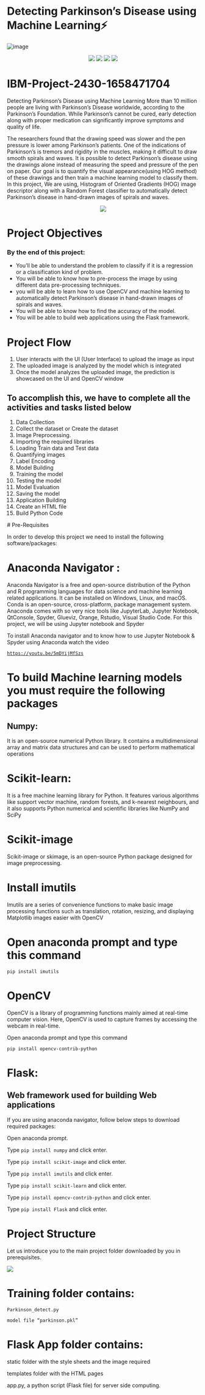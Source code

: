 
# Detecting Parkinson’s Disease using Machine Learning⚡
![image](https://user-images.githubusercontent.com/70385414/191471540-f4c52f4f-3d82-4338-a930-132a373a963d.png)



<div align="center">
   <img src="https://img.shields.io/badge/Flask-000000?style=for-the-badge&logo=flask&logoColor=white"></img>
   <img src="https://img.shields.io/badge/Django-092E20?style=for-the-badge&logo=django&logoColor=green"></img>
   <img src="https://img.shields.io/badge/Python-FFD43B?style=for-the-badge&logo=python&logoColor=blue"></img>
   <img src="https://img.shields.io/badge/scikit_learn-F7931E?style=for-the-badge&logo=scikit-learn&logoColor=white"></img>
</div>



# IBM-Project-2430-1658471704
Detecting Parkinson’s Disease using Machine Learning
More than 10 million people are living with Parkinson’s Disease worldwide, according to the Parkinson’s Foundation. While Parkinson’s cannot be cured, early detection along with proper medication can significantly improve symptoms and quality of life.

The researchers found that the drawing speed was slower and the pen pressure is lower among Parkinson’s patients. One of the indications of Parkinson’s is tremors and rigidity in the muscles, making it difficult to draw smooth spirals and waves. It is possible to detect Parkinson’s disease using the drawings alone instead of measuring the speed and pressure of the pen on paper. Our goal is to quantify the visual appearance(using HOG method) of these drawings and then train a machine learning model to classify them. In this project, We are using, Histogram of Oriented Gradients (HOG) image descriptor along with a Random Forest classifier to automatically detect Parkinson’s disease in hand-drawn images of spirals and waves.
<div align="center">
<img src="https://lh3.googleusercontent.com/_feL0AG16jhaypq83YLxFfmaY4sg5NURNNngQj4QISnYGl_KaYZN5fAqFXDnIF12TxzZ9LhbOzUskLwcy6DVo-uU5y3Y5hIY4X3283ha7Ugs3g9HHifNMpTDnrIAl5J_voEYvQku"></img>
</div>

# Project Objectives
<h3> By the end of this project:</h3>
<ul >
<li>You’ll be able to understand the problem to classify if it is a regression or a classification kind of problem.</li>

<li>You will be able to know how to pre-process the image by using different data pre-processing techniques.</li>

<li>you will be able to learn how to use OpenCV and machine learning to automatically detect Parkinson’s disease in hand-drawn images of spirals and waves.</li>

<li>You will be able to know how to find the accuracy of the model.</li>

<li>You will be able to build web applications using the Flask framework.</li>
</ul>

# Project Flow

<ol>
 <li> User interacts with the UI (User Interface) to upload the image as input  </li>
 
 <li> The uploaded image is analyzed by the model which is integrated </li>

 <li> Once the model analyzes the uploaded image, the prediction is showcased on the UI and OpenCV window </li>
</ol>

## To accomplish this, we have to complete all the activities and tasks listed below 

<ol>

 <li>Data Collection </li>

 <li> Collect the dataset or Create the dataset </li>

 <li>  Image Preprocessing. </li>

 <li> Importing the required libraries </li>

 <li> Loading Train data and Test data  </li>
 
 <li> Quantifying images </li>

 <li> Label Encoding </li>

 <li> Model Building </li>
 
 <li> Training the model </li>

 <li> Testing the model  </li>

 <li> Model Evaluation </li>

 <li> Saving the model </li>

 <li> Application Building </li>

 <li> Create an HTML file </li>

 <li> Build Python Code </li>
</ol>

<div class="Pre-Requisites">
# Pre-Requisites

In order to develop this project we need to install the following software/packages:
# Anaconda Navigator :

Anaconda Navigator is a free and open-source distribution of the Python and R programming languages for data science and machine learning related applications. It can be installed on Windows, Linux, and macOS. Conda is an open-source, cross-platform, package management system. Anaconda comes with so very nice tools like JupyterLab, Jupyter Notebook, QtConsole, Spyder, Glueviz, Orange, Rstudio, Visual Studio Code. For this project, we will be using Jupyter notebook and Spyder

To install Anaconda navigator and to know how to use Jupyter Notebook & Spyder using Anaconda watch the video

<a href="https://youtu.be/5mDYijMfSzs" >``` https://youtu.be/5mDYijMfSzs ```</a>

# To build Machine learning models you must require the following packages
## Numpy:

 It is an open-source numerical Python library. It contains a multidimensional array and matrix data structures and can be used to perform mathematical operations

# Scikit-learn:

It is a free machine learning library for Python. It features various algorithms like support vector machine, random forests, and k-nearest neighbours, and it also supports Python numerical and scientific libraries like NumPy and SciPy

# Scikit-image

Scikit-image or skimage,  is an open-source Python package designed for image preprocessing. 


# Install imutils

Imutils are a series of convenience functions to make basic image processing functions such as translation, rotation, resizing, and displaying Matplotlib images easier with OpenCV

# Open anaconda prompt and type this command

```pip install imutils```


# OpenCV

OpenCV is a library of programming functions mainly aimed at real-time computer vision. Here, OpenCV is used to capture frames by accessing the webcam in real-time.

Open anaconda prompt and type this command

```pip install opencv-contrib-python```


# Flask: 

## Web framework used for building Web applications


If you are using anaconda navigator, follow below steps to download required packages:

Open anaconda prompt.

Type ```pip install numpy``` and click enter.

Type ```pip install scikit-image``` and click enter.

Type ```pip install imutils``` and click enter.

Type  ```pip install scikit-learn``` and click enter.

Type ```pip install opencv-contrib-python``` and click enter.

Type ```pip install Flask``` and click enter.

</div>

# Project Structure
Let us introduce you to the main project folder downloaded by you in prerequisites.

<img src="https://lh3.googleusercontent.com/TkkONaza7mznm57CxUIlEnng9-kokb5P9lVg3B2jQyXQkzg9Y36Cp4b9BGBHtvQo_75Jsb2rxkVUwFwoMJtQ-3abEbJSYlz2y7rSxMr4sfRMFmuZYgGr5FYXqT3cC9D75Vj4ICKt"></img>


# Training folder contains:

```Parkinson_detect.py```

```model file “parkinson.pkl” ```

# Flask App folder contains:

static folder with the style sheets and the image required

templates folder with the HTML pages

app.py, a python script (Flask file) for server side computing. 
